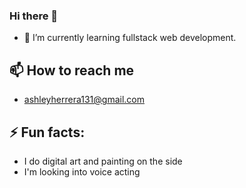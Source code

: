 ### Hi there 👋


- 🌱 I’m currently learning fullstack web development.
## 📫 How to reach me
- ashleyherrera131@gmail.com
## ⚡ Fun facts:
- I do digital art and painting on the side
- I'm looking into voice acting
